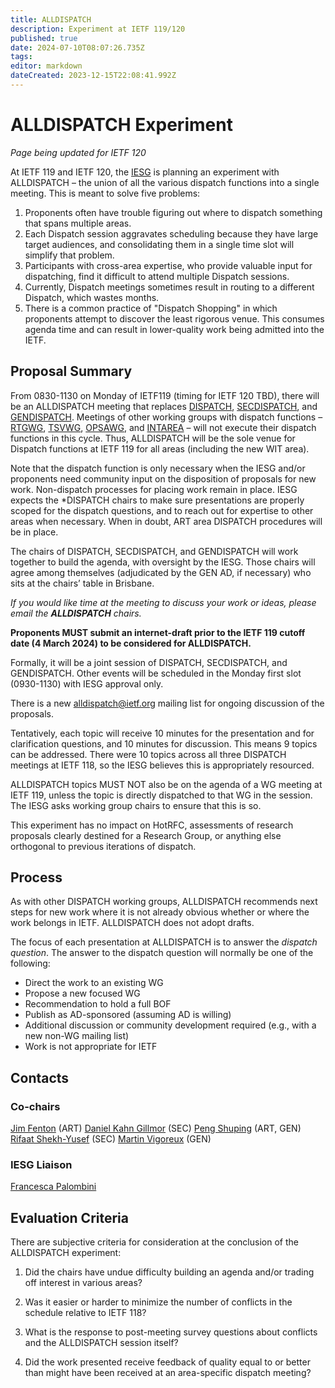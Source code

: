 ```yaml
---
title: ALLDISPATCH
description: Experiment at IETF 119/120
published: true
date: 2024-07-10T08:07:26.735Z
tags: 
editor: markdown
dateCreated: 2023-12-15T22:08:41.992Z
---
```


# ALLDISPATCH Experiment
*Page being updated for IETF 120*

At IETF 119 and IETF 120, the [IESG](https://www.ietf.org/about/groups/iesg/) is planning an experiment with ALLDISPATCH – the union of all the various dispatch functions into a single meeting. This is meant to solve five problems: 
1. Proponents often have trouble figuring out where to dispatch something that spans multiple areas.
2. Each Dispatch session aggravates scheduling because they have large target audiences, and consolidating them in a single time slot will simplify that problem.
3. Participants with cross-area expertise, who provide valuable input for dispatching, find it difficult to attend multiple Dispatch sessions.
4. Currently, Dispatch meetings sometimes result in routing to a different Dispatch, which wastes months.
4. There is a common practice of "Dispatch Shopping" in which proponents attempt to discover the least rigorous venue. This consumes agenda time and can result in lower-quality work being admitted into the IETF.

## Proposal Summary

From 0830-1130 on Monday of IETF119 (timing for IETF 120 TBD), there will be an ALLDISPATCH meeting that replaces [DISPATCH](https://datatracker.ietf.org/wg/dispatch/about/), [SECDISPATCH](https://datatracker.ietf.org/wg/secdispatch/about/), and [GENDISPATCH](https://datatracker.ietf.org/wg/gendispatch/about/). Meetings of other working groups with dispatch functions – [RTGWG](https://datatracker.ietf.org/wg/rtgwg/about/), [TSVWG](https://datatracker.ietf.org/wg/tsvwg/about/), [OPSAWG](https://datatracker.ietf.org/wg/opsawg/about/), and [INTAREA](https://datatracker.ietf.org/wg/intarea/about/) – will not execute their dispatch functions in this cycle. Thus, ALLDISPATCH will be the sole venue for Dispatch functions at IETF 119 for all areas (including the new WIT area).

Note that the dispatch function is only necessary when the IESG and/or proponents need community input on the disposition of proposals for new work. Non-dispatch processes for placing work remain in place. IESG expects the \*DISPATCH chairs to make sure presentations are properly scoped for the dispatch questions, and to reach out for expertise to other areas when necessary. When in doubt, ART area DISPATCH procedures will be in place. 

The chairs of DISPATCH, SECDISPATCH, and GENDISPATCH will work together to build the agenda, with oversight by the IESG. Those chairs will agree among themselves (adjudicated by the GEN AD, if necessary) who sits at the chairs’ table in Brisbane.

*If you would like time at the meeting to discuss your work or ideas, please email the **ALLDISPATCH** chairs.*

**Proponents MUST submit an internet-draft prior to the IETF 119 cutoff date (4 March 2024) to be considered for ALLDISPATCH.**

Formally, it will be a joint session of DISPATCH, SECDISPATCH, and GENDISPATCH. Other events will be scheduled in the Monday first slot (0930-1130) with IESG approval only.

There is a new [alldispatch@ietf.org](mailto:alldispatch@ietf.org) mailing list for ongoing discussion of the proposals.

Tentatively, each topic will receive 10 minutes for the presentation and for clarification questions, and 10 minutes for discussion. This means 9 topics can be addressed. There were 10 topics across all three DISPATCH meetings at IETF 118, so the IESG believes this is appropriately resourced.

ALLDISPATCH topics MUST NOT also be on the agenda of a WG meeting at IETF 119, unless the topic is directly dispatched to that WG in the session. The IESG asks working group chairs to ensure that this is so.

This experiment has no impact on HotRFC, assessments of research proposals clearly destined for a Research Group, or anything else orthogonal to previous iterations of dispatch.

## Process

As with other DISPATCH working groups, ALLDISPATCH recommends next steps for new work where it is not already obvious whether or where the work belongs in IETF. ALLDISPATCH does not adopt drafts.

The focus of each presentation at ALLDISPATCH is to answer the *dispatch question*. The answer to the dispatch question will normally be one of the following:

* Direct the work to an existing WG
* Propose a new focused WG
* Recommendation to hold a full BOF
* Publish as AD-sponsored (assuming AD is willing)
* Additional discussion or community development required (e.g., with a new non-WG mailing list)
* Work is not appropriate for IETF

## Contacts

### Co-chairs

[Jim Fenton](https://datatracker.ietf.org/person/fenton@bluepopcorn.net) (ART)
[Daniel Kahn Gillmor](https://datatracker.ietf.org/person/dkg@fifthhorseman.net) (SEC)
[Peng Shuping](https://datatracker.ietf.org/person/pengshuping@huawei.com) (ART, GEN)
[Rifaat Shekh-Yusef](https://datatracker.ietf.org/person/rifaat.s.ietf@gmail.com) (SEC)
[Martin Vigoreux](https://datatracker.ietf.org/person/martin.vigoureux@nokia.com) (GEN)

### IESG Liaison

[Francesca Palombini](https://datatracker.ietf.org/person/francesca.palombini@ericsson.com)

## Evaluation Criteria

There are subjective criteria for consideration at the conclusion of the ALLDISPATCH experiment:

1.  Did the chairs have undue difficulty building an agenda and/or trading off interest in various areas?
    
2.  Was it easier or harder to minimize the number of conflicts in the schedule relative to IETF 118?
    
3.  What is the response to post-meeting survey questions about conflicts and the ALLDISPATCH session itself?
    
4.  Did the work presented receive feedback of quality equal to or better than might have been received at an area-specific dispatch meeting?
